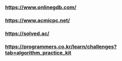 ### https://www.onlinegdb.com/
### https://www.acmicpc.net/
### https://solved.ac/
### <a href>https://programmers.co.kr/learn/challenges?tab=algorithm_practice_kit</a>

